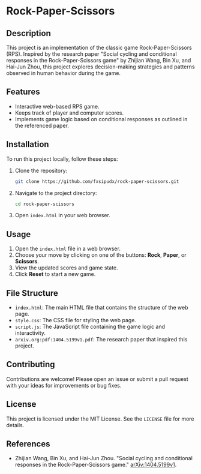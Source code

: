 # Rock-Paper-Scissors

## Description

This project is an implementation of the classic game Rock-Paper-Scissors (RPS). Inspired by the research paper "Social cycling and conditional responses in the Rock-Paper-Scissors game" by Zhijian Wang, Bin Xu, and Hai-Jun Zhou, this project explores decision-making strategies and patterns observed in human behavior during the game.

## Features

- Interactive web-based RPS game.
- Keeps track of player and computer scores.
- Implements game logic based on conditional responses as outlined in the referenced paper.

## Installation

To run this project locally, follow these steps:

1. Clone the repository:
    ```bash
    git clone https://github.com/fxsipudx/rock-paper-scissors.git
    ```
2. Navigate to the project directory:
    ```bash
    cd rock-paper-scissors
    ```
3. Open `index.html` in your web browser.

## Usage

1. Open the `index.html` file in a web browser.
2. Choose your move by clicking on one of the buttons: **Rock**, **Paper**, or **Scissors**.
3. View the updated scores and game state.
4. Click **Reset** to start a new game.

## File Structure

- `index.html`: The main HTML file that contains the structure of the web page.
- `style.css`: The CSS file for styling the web page.
- `script.js`: The JavaScript file containing the game logic and interactivity.
- `arxiv.org:pdf:1404.5199v1.pdf`: The research paper that inspired this project.

## Contributing

Contributions are welcome! Please open an issue or submit a pull request with your ideas for improvements or bug fixes.

## License

This project is licensed under the MIT License. See the `LICENSE` file for more details.

## References

- Zhijian Wang, Bin Xu, and Hai-Jun Zhou. "Social cycling and conditional responses in the Rock-Paper-Scissors game." [arXiv:1404.5199v1](http://arxiv.org/abs/1404.5199v1).
